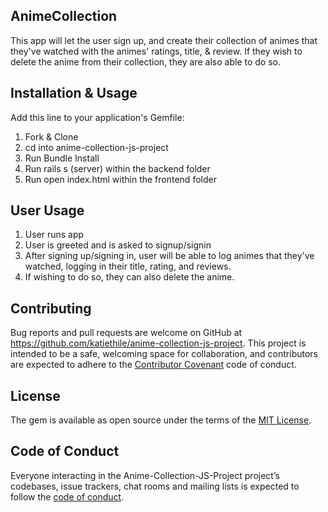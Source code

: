 ## AnimeCollection
This app will let the user sign up, and create their collection of animes that they've watched with the animes' ratings, title, & review. If they wish to delete the anime from their collection, they are also able to do so. 

## Installation & Usage

Add this line to your application's Gemfile:
1. Fork & Clone
2. cd into anime-collection-js-project
3. Run Bundle Install 
4. Run rails s (server) within the backend folder
5. Run open index.html within the frontend folder

## User Usage 
1. User runs app 
2. User is greeted and is asked to signup/signin
3. After signing up/signing in, user will be able to log animes that they've watched, logging in their title, rating, and reviews. 
4. If wishing to do so, they can also delete the anime. 

## Contributing

Bug reports and pull requests are welcome on GitHub at https://github.com/katiethile/anime-collection-js-project. This project is intended to be a safe, welcoming space for collaboration, and contributors are expected to adhere to the [Contributor Covenant](http://contributor-covenant.org) code of conduct.

## License

The gem is available as open source under the terms of the [MIT License](https://opensource.org/licenses/MIT).

## Code of Conduct

Everyone interacting in the Anime-Collection-JS-Project project’s codebases, issue trackers, chat rooms and mailing lists is expected to follow the [code of conduct](https://www.contributor-covenant.org/).
